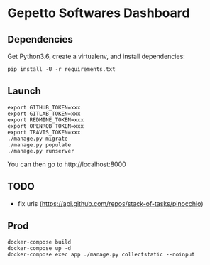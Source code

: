 # Gepetto Softwares Dashboard

## Dependencies

Get Python3.6, create a virtualenv, and install dependencies:

`pip install -U -r requirements.txt`

## Launch

```
export GITHUB_TOKEN=xxx
export GITLAB_TOKEN=xxx
export REDMINE_TOKEN=xxx
export OPENROB_TOKEN=xxx
export TRAVIS_TOKEN=xxx
./manage.py migrate
./manage.py populate
./manage.py runserver
```

You can then go to http://localhost:8000

## TODO

- fix urls (https://api.github.com/repos/stack-of-tasks/pinocchio)

## Prod

```
docker-compose build
docker-compose up -d
docker-compose exec app ./manage.py collectstatic --noinput
```

